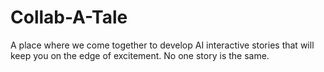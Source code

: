 # Collab-A-Tale
A place where we come together to develop AI interactive stories that will keep you on the edge of excitement.
No one story is the same.
